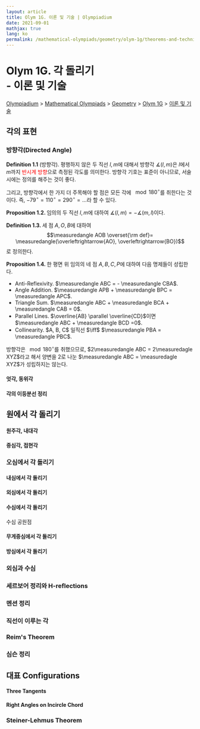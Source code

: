 ```yaml
---
layout: article
title: Olym 1G. 이론 및 기술 | Olympiadium
date: 2021-09-01
mathjax: true
lang: ko
permalink: /mathematical-olympiads/geometry/olym-1g/theorems-and-techniques/
---
```

# Olym 1G. 각 돌리기 <br> <ssup> - 이론 및 기술</ssup>

<a href="{{ site.homeurl }}">Olympiadium</a> > <a href="{{ site.homeurl }}mathematical-olympiads/">Mathematical Olympiads</a> > <a href="{{ site.homeurl }}mathematical-olympiads/geometry/">Geometry</a> > <a href="{{ site.homeurl }}mathematical-olympiads/geometry/olym-1g/">Olym 1G</a> > <a href="{{ site.homeurl }}mathematical-olympiads/geometry/olym-1g/theorems-and-techniques/">이론 및 기술</a>

## 각의 표현
### 방향각(Directed Angle)
<yellowboard><b>Definition 1.1</b> (방향각).  평행하지 않은 두 직선 $l, m$에 대해서 방향각 $\measuredangle(l, m)$은 $l$에서 $m$까지 <span style="color:red">반시계 방향</span>으로 측정된 각도를 의미한다. </yellowboard>
<redborder>방향각 기호는 표준이 아니므로, 서술 시에는 정의를 해주는 것이 좋다. </redborder>

그리고, 방향각에서 한 가지 더 주목해야 할 점은 모든 각에 $\mod 180^\circ$를 취한다는 것이다. 즉, $-79^\circ=110^\circ=290^\circ=\ldots$라 할 수 있다. 

<orangeboard><b>Proposition 1.2. </b> 임의의 두 직선 $l, m$에 대하여 $\measuredangle(l, m)=-\measuredangle(m, l)$이다. </orangeboard>

<yellowboard><b>Definition 1.3. </b> 세 점 $A, O, B$에 대하여 $$\measuredangle AOB \overset{\rm def}= \measuredangle(\overleftrightarrow{AO}, \overleftrightarrow{BO})$$로 정의한다. </yellowboard>

<orangeboard><b>Proposition 1.4. </b> 한 평면 위 임의의 네 점 $A, B, C, P$에 대하여 다음 명제들이 성립한다. <ul class="inbox">
<li>Anti-Reflexivity. $\measuredangle ABC = - \measuredangle CBA$. </li>
<li>Angle Addition. $\measuredangle APB + \measuredangle BPC = \measuredangle APC$. </li>
<li>Triangle Sum. $\measuredangle ABC + \measuredangle BCA + \measuredangle CAB = 0$. </li>
<li>Parallel Lines. $\overline{AB} \parallel \overline{CD}$이면 $\measuredangle ABC + \measuredangle BCD =0$.</li>
<li>Collinearity. $A, B, C$ 일직선 $\iff$ $\measuredangle PBA = \measuredangle PBC$.</li>
</ul>
</orangeboard>

<redborder>방향각은 $\mod 180^\circ$를 취했으므로, $2\measuredangle ABC = 2\measuredagle XYZ$라고 해서 양변을 2로 나눈 $\measuredangle ABC = \measuredagle XYZ$가 성립하지는 않는다. </redborder>

#### 엇각, 동위각
#### 각의 이등분선 정리

## 원에서 각 돌리기
#### 원주각, 내대각
#### 중심각, 접현각

### 오심에서 각 돌리기
#### 내심에서 각 돌리기
#### 외심에서 각 돌리기
#### 수심에서 각 돌리기
수심 공원점
#### 무게중심에서 각 돌리기
#### 방심에서 각 돌리기

### 외심과 수심
### 세르보어 정리와 H-reflections

### 멘션 정리
### 직선이 이루는 각

### Reim's Theorem
### 심슨 정리

## 대표 Configurations
#### Three Tangents
#### Right Angles on Incircle Chord
### Steiner-Lehmus Theorem